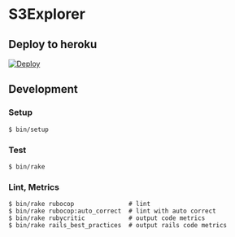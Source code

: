 # S3Explorer

## Deploy to heroku

[![Deploy](https://www.herokucdn.com/deploy/button.png)](https://heroku.com/deploy?template=https://github.com/hoshinotsuyoshi/s3_explorer)

## Development

### Setup

```
$ bin/setup
```

### Test

```
$ bin/rake
```

### Lint, Metrics

```
$ bin/rake rubocop               # lint
$ bin/rake rubocop:auto_correct  # lint with auto correct
$ bin/rake rubycritic            # output code metrics
$ bin/rake rails_best_practices  # output rails code metrics
```
